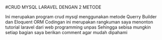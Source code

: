 #CRUD MYSQL LARAVEL DENGAN 2 METODE

Ini merupakan program crud mysql menggunakan metode Querry Builder dan Eloquent ORM
Codingan ini merupakan rangkuman saya menonton tutorial laravel dari web programming unpas 
Sehingga sebisa mungkin setiap bagian saya berikan comment agar mudah dipahami
